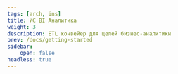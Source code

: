 ```yaml
---
tags: [arch, ins]
title: ИС BI Аналитика
weight: 3
description: ETL конвейер для целей бизнес-аналитики
prev: /docs/getting-started
sidebar:
    open: false
headless: true
---
```

